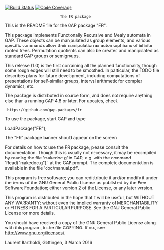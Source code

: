 [![Build Status](https://github.com/gap-packages/fr/workflows/CI/badge.svg?branch=master)](https://github.com/gap-packages/fr/actions?query=workflow%3ACI+branch%3Amaster)
[![Code Coverage](https://codecov.io/github/gap-packages/fr/coverage.svg?branch=master&token=)](https://codecov.io/gh/gap-packages/fr)

                             The FR package

This is the README file for the GAP package "FR".

This package implements Functionally Recursive and Mealy automata in
GAP. These objects can be manipulated as group elements, and various
specific commands allow their manipulation as automorphisms of infinite
rooted trees. Permutation quotients can also be created and manipulated
as standard GAP groups or semigroups.

This release (1.0) is the first containing all the planned functionality,
though some rough edges will still need to be smoothed. In particular,
the TODO file describes plans for future development, including
computations of presentations for self-similar groups, interval arithmetic
for complex dynamics, etc.

The package is distributed in source form, and does not require anything
else than a running GAP 4.8 or later. For updates, check

     https://github.com/gap-packages/fr

To use the package, start GAP and type

LoadPackage("FR");

The "FR" package banner should appear on the screen.

For details on how to use the FR package, please consult the documentation.
Though this is usually not necessary, it may be recompiled by reading
the file 'makedoc.g' in GAP, e.g. with the command 'Read("makedoc.g");' at
the GAP prompt. The complete documentation is available in the file
'doc/manual.pdf'.

This program is free software; you can redistribute it and/or modify
it under the terms of the GNU General Public License as published by
the Free Software Foundation; either version 2 of the License, or any
later version.

This program is distributed in the hope that it will be useful, but
WITHOUT ANY WARRANTY; without even the implied warranty of
MERCHANTABILITY or FITNESS FOR A PARTICULAR PURPOSE.  See the GNU
General Public License for more details.

You should have received a copy of the GNU General Public License
along with this program, in the file COPYING.  If not, see
<http://www.gnu.org/licenses/>.

  Laurent Bartholdi, Göttingen, 3 March 2016
